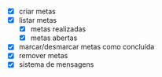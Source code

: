 - [x] criar metas 
- [x] listar metas
    - [x] metas realizadas
    - [x] metas abertas
- [x] marcar/desmarcar metas como concluída
- [x] remover metas
- [x] sistema de mensagens

